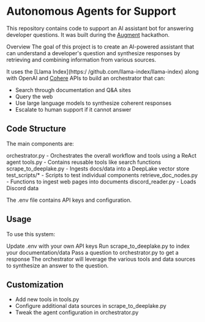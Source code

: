 # Autonomous Agents for Support
This repository contains code to support an AI assistant bot for answering developer questions. It was built during the [Augment](https://www.augmenthack.xyz/) hackathon.

Overview
The goal of this project is to create an AI-powered assistant that can understand a developer's question and synthesize responses by retrieving and combining information from various sources.

It uses the [Llama Index](https:/ /github.com/llama-index/llama-index) along with OpenAI and [Cohere](https://cohere.com/) APIs to build an orchestrator that can:

- Search through documentation and Q&A sites
- Query the web
- Use large language models to synthesize coherent responses
- Escalate to human support if it cannot answer

## Code Structure

The main components are:

orchestrator.py - Orchestrates the overall workflow and tools using a ReAct agent
tools.py - Contains reusable tools like search functions
scrape_to_deeplake.py - Ingests docs/data into a DeepLake vector store
test_scripts/* - Scripts to test individual components
retrieve_doc_nodes.py - Functions to ingest web pages into documents
discord_reader.py - Loads Discord data

The .env file contains API keys and configuration.

## Usage

To use this system:

Update .env with your own API keys
Run scrape_to_deeplake.py to index your documentation/data
Pass a question to orchestrator.py to get a response
The orchestrator will leverage the various tools and data sources to synthesize an answer to the question.

## Customization

- Add new tools in tools.py
- Configure additional data sources in scrape_to_deeplake.py
- Tweak the agent configuration in orchestrator.py
